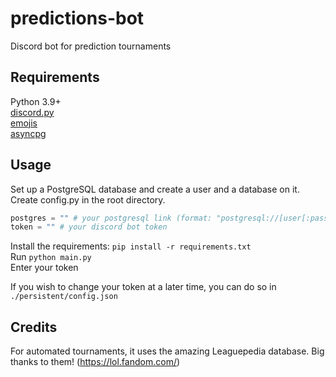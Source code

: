 # predictions-bot
Discord bot for prediction tournaments

## Requirements
Python 3.9+ \
[discord.py](https://pypi.org/project/discord.py/) \
[emojis](https://pypi.org/project/emojis/) \
[asyncpg](https://pypi.org/project/asyncpg//) 

## Usage
Set up a PostgreSQL database and create a user and a database on it. \
Create config.py in the root directory. 
```py
postgres = "" # your postgresql link (format: "postgresql://[user[:password]@][ip][:port][/dbname]")
token = "" # your discord bot token
```
Install the requirements: `pip install -r requirements.txt` \
Run `python main.py`  \
Enter your token 

If you wish to change your token at a later time, you can do so in `./persistent/config.json`

## Credits
For automated tournaments, it uses the amazing Leaguepedia database. Big thanks to them! (https://lol.fandom.com/)